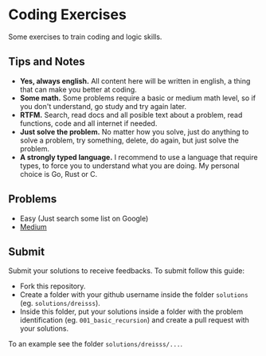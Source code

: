 # Coding Exercises

Some exercises to train coding and logic skills.

## Tips and Notes

- **Yes, always english.** All content here will be written in english, a thing that can make you better at coding.
- **Some math.** Some problems require a basic or medium math level, so if you don't understand, go study and try again later.
- **RTFM.** Search, read docs and all posible text about a problem, read functions, code and all internet if needed.
- **Just solve the problem.** No matter how you solve, just do anything to solve a problem, try something, delete, do again, but just solve the problem.
- **A strongly typed language.** I recommend to use a language that require types, to force you to understand what you are doing. My personal choice is Go, Rust or C.

## Problems

- Easy (Just search some list on Google)
- [Medium](./problems/medium/)

## Submit

Submit your solutions to receive feedbacks. To submit follow this guide:

- Fork this repository.
- Create a folder with your github username inside the folder `solutions` (eg. `solutions/dreisss`).
- Inside this folder, put your solutions inside a folder with the problem identification (eg. `001_basic_recursion`) and create a pull request with your solutions.

To an example see the folder `solutions/dreisss/...`.
